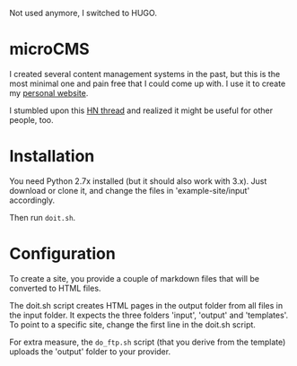 Not used anymore, I switched to HUGO.


# microCMS

I created several content management systems in the past, but this is the most minimal one and pain free that I could come up with.
I use it to create my [personal website](http://curious-electric.com).

I stumbled upon this [HN thread](https://news.ycombinator.com/item?id=13009080) and realized it might be useful for other people, too.

# Installation

You need Python 2.7x installed (but it should also work with 3.x). Just download or clone it, and change the files in 'example-site/input' accordingly.

Then run ```doit.sh```.

# Configuration

To create a site, you provide a couple of markdown files that will be converted to HTML files.

The doit.sh script creates HTML pages in the output folder from all files in the input folder. It expects the three folders 'input', 'output' and 'templates'.
To point to a specific site, change the first line in the doit.sh script.


For extra measure, the ```do_ftp.sh``` script (that you derive from the template) uploads the 'output' folder to your provider.
